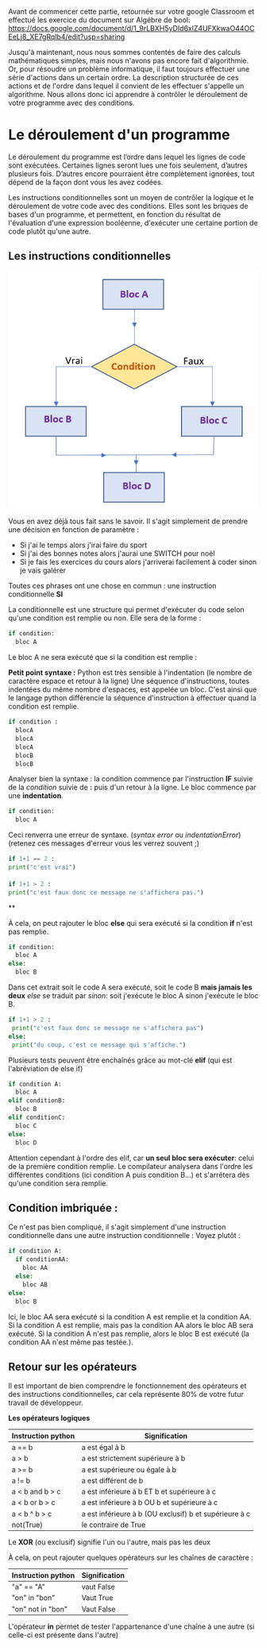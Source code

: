 Avant de commencer cette partie, retournée sur votre google Classroom et effectué les exercice du document sur Algébre de bool:
https://docs.google.com/document/d/1_9rLBXH5yDId6xlZ4UFXkwaO44OCEeLj8_XE7gRqlb4/edit?usp=sharing


Jusqu'à maintenant, nous nous sommes contentés de faire des calculs mathématiques simples, mais nous n'avons pas encore fait d'algorithmie.
Or, pour résoudre un problème informatique, il faut toujours effectuer une série d'actions dans un certain ordre. La description structurée de ces actions et de l'ordre dans lequel il convient de les effectuer s'appelle un algorithme.
Nous allons donc ici apprendre à contrôler le déroulement de votre programme avec des conditions.

# Le déroulement d'un programme

Le déroulement du programme est l’ordre dans lequel les lignes de code sont exécutées. Certaines lignes seront lues une fois seulement, d’autres plusieurs fois. D’autres encore pourraient être complètement ignorées, tout dépend de la façon dont vous les avez codées.

Les instructions conditionnelles sont un moyen de contrôler la logique et le déroulement de votre code avec des conditions.
Elles sont les briques de bases d'un programme, et permettent, en fonction du résultat de l'évaluation d'une expression booléenne, d'exécuter une certaine portion de code plutôt qu'une autre.

## Les instructions conditionnelles

![instruction](../../img/bloc_condition.png)

Vous en avez déjà tous fait sans le savoir. Il s'agit simplement de prendre une décision en fonction de paramètre :
- Si j'ai le temps alors j'irai faire du sport
- Si j'ai des bonnes notes alors j'aurai une SWITCH pour noël
- Si je fais les exercices du cours alors j'arriverai facilement à coder sinon je vais galérer

Toutes ces phrases ont une chose en commun : une instruction conditionnelle **SI**

La conditionnelle est une structure qui permet d'exécuter du code selon qu'une condition est remplie ou non.
Elle sera de la forme :

```python
if condition:
  bloc A
```
Le bloc A ne sera exécuté que si la condition est remplie :

**Petit point syntaxe :**
Python est très sensible à l'indentation (le nombre de caractère espace et retour à la ligne)
Une séquence d'instructions, toutes indentées du même nombre d'espaces, est appelée un bloc. C'est ainsi que le langage python différencie la séquence d'instruction à effectuer quand la condition est remplie.

```python
if condition :
  blocA
  blocA
  blocA
  blocB
  blocB

```
Analyser bien la syntaxe : la condition commence par l'instruction **IF** suivie de la _condition_ suivie de **:** puis d'un retour à la ligne.
Le bloc commence par une **indentation**.

```python
if condition:
  bloc A
```
Ceci renverra une erreur de syntaxe. (_syntax error_ ou _indentationError_) (retenez ces messages d'erreur vous les verrez souvent ;)



```python runnable
if 1+1 == 2 :
print("c'est vrai")

if 1+1 > 2 :
print("c'est faux donc ce message ne s'affichera pas.")
```

**

À cela, on peut rajouter le bloc **else** qui sera exécuté si la condition **if** n'est pas remplie.

```python
if condition:
  bloc A
else:
  bloc B
```
Dans cet extrait soit le code A sera exécuté, soit le code B **mais jamais les deux**
_else_ se traduit par _sinon_:
soit j'exécute le bloc A sinon j'exécute le bloc B.

```python runnable
if 1+1 > 2 :
 print("c'est faux donc se message ne s'affichera pas")
else:
 print("du coup, c'est ce message qui s'affiche.")
```

Plusieurs tests peuvent être enchaînés grâce au mot-clé **elif** (qui est l'abréviation de else if)

```python
if condition A:
  bloc A
elif conditionB:
  bloc B
elif conditionC:
  bloc C
else:
  bloc D
```

Attention cependant à l'ordre des elif, car **un seul bloc sera exécuter**: celui de la première condition remplie.
Le compilateur analysera dans l'ordre les différentes conditions (ici condition A puis condition B...) et s'arrêtera dès qu'une condition sera remplie.

## Condition imbriquée :
Ce n'est pas bien compliqué, il s'agit simplement d'une instruction conditionnelle dans une autre instruction conditionnelle :
Voyez plutôt :
```python
if condition A:
  if conditionAA:
    bloc AA
  else:
    bloc AB
else:
  bloc B
```

Ici, le bloc AA sera exécuté si la condition A est remplie et la condition AA.
Si la condition A est remplie, mais pas la condition AA alors le bloc AB sera exécuté.
Si la condition A n'est pas remplie, alors le bloc B est exécuté (la condition AA n'est même pas testée.).



## Retour sur les opérateurs
Il est important de bien comprendre le fonctionnement des opérateurs et des instructions conditionnelles, car cela représente 80% de votre futur travail de développeur.

**Les opérateurs logiques**

| Instruction python | Signification |
| ------ | ----------- |
| a == b | a est égal à b |
| a > b | a est strictement supérieure à b |
| a >= b | a est supérieure ou égale à b |
| a != b | a est différent de b |
| a < b and b > c| a est inférieure à b ET b et supérieure à c |
| a < b or b > c| a est inférieure à b OU b et supérieure à c |
| a < b ^ b > c| a est inférieure à b (OU exclusif) b et supérieure à c |
| not(True) | le contraire de True |

Le **XOR** (ou exclusif) signifie l'un ou l'autre, mais pas les deux

À cela, on peut rajouter quelques opérateurs sur les chaînes de caractère :

| Instruction python | Signification |
| ------ | ----------- |
| "a" == "A" | vaut False |
| "on" in "bon" | Vaut True |
| "on" not in "bon" | Vaut False |


L'opérateur **in** permet de tester l'appartenance d'une chaîne à une autre (si celle-ci est présente dans l'autre)
